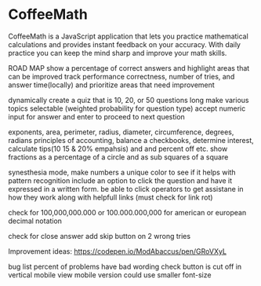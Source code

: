 # CoffeeMath
CoffeeMath is a JavaScript application that lets you practice mathematical calculations and provides instant feedback on your accuracy.  With daily practice you can keep the mind sharp and improve your math skills.

ROAD MAP
show a percentage of correct answers and highlight areas that can be improved
track performance correctness, number of tries, and answer time(locally) and prioritize areas that need improvement

dynamically create a quiz that is 10, 20, or 50 questions long
make various topics selectable (weighted probability for question type)
accept numeric input for answer and enter to proceed to next question

exponents, area, perimeter, radius, diameter, circumference, degrees, radians
principles of accounting, balance a checkbooks, determine interest, calculate tips(10 15 & 20% empahsis) and and percent off etc.
show fractions as a percentage of a circle and as sub squares of a square

synesthesia mode, make numbers a unique color to see if it helps with pattern recognition
include an option to click the question and have it expressed in a written form.
be able to click operators to get assistane in how they work along with helpfull links (must check for link rot)

check for 100,000,000.000 or 100.000.000,000 for american or european decimal notation

check for close answer
add skip button on 2 wrong tries


Improvement ideas: 
https://codepen.io/ModAbaccus/pen/GRoVXyL


bug list
percent of problems have bad wording
check button is cut off in vertical mobile view
mobile version could use smaller font-size
